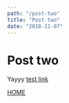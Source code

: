 ```yaml
---
path: "/post-two"
title: "Post two"
date: "2018-11-07"
---
```


# Post two 

Yayyy [test link](/post-one)

[HOME](/)
